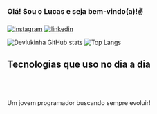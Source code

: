 ### Olá! Sou o Lucas e seja bem-vindo(a)!✌️
[![instagram](https://img.shields.io/badge/Instagram-E4405F?style=for-the-badge&logo=instagram&logoColor=white)](https://www.instagram.com/lucas_henrib/)
[![linkedin](https://img.shields.io/badge/LinkedIn-0077B5?style=for-the-badge&logo=linkedin&logoColor=white)](https://www.linkedin.com/in/lucas-henrique-borges/)

![Devlukinha GitHub stats](https://github-readme-stats.vercel.app/api?username=Devlukinha&show_icons=true&theme=react)
![Top Langs](https://github-readme-stats.vercel.app/api/top-langs/?username=Devlukinha&layout=compact&hide=shell&theme=react)


## Tecnologias que uso no dia a dia

<div style="display: inline_block"> </br>
<img aling="center" src="https://img.shields.io/badge/HTML5-E34F26?style=for-the-badge&logo=html5&logoColor=white" alt="">
<img aling="center" src="https://img.shields.io/badge/CSS3-1572B6?style=for-the-badge&logo=css3&logoColor=white" alt="">
<img aling="center" src="https://img.shields.io/badge/JavaScript-F7DF1E?style=for-the-badge&logo=javascript&logoColor=black" alt="">
<img aling="center" src="https://img.shields.io/badge/Sass-CC6699?style=for-the-badge&logo=sass&logoColor=white" alt="">
<img aling="center" src="https://img.shields.io/badge/Bootstrap-563D7C?style=for-the-badge&logo=bootstrap&logoColor=white" alt="">

<img aling="center" src="https://img.shields.io/badge/Node.js-43853D?style=for-the-badge&logo=node.js&logoColor=white" alt="">
<img aling="center" src="https://img.shields.io/badge/C-00599C?style=for-the-badge&logo=c&logoColor=white" alt="">

</div>
</br>
Um jovem programador buscando sempre evoluir!
